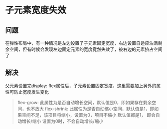 # 子元素宽度失效

## 问题

在弹性布局中，有一种情况是左边设置了子元素固定宽度，右边设置自适应沾满剩余空间，但有时候会发现左边固定元素的宽度竟然失效了，被右边的元素挤占空间了

## 解决
父元素设置完display: flex属性后，子元素设置固定宽度，这里需要加上另外的属性可防止宽度发生变化

> flex-grow: 此属性为是否自动增长空间，默认值是0，即如果存在剩余空间，也不放大
flex-shrink: 此属性为是否自动缩小空间，默认值是1，即如果空间不足，该项目将缩小，设置为0，项目不缩小
默认值都是1， 即会自动增长/缩小
设置为0时，不会自动增长/缩小

